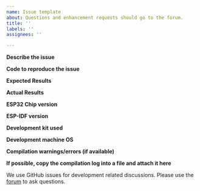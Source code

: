 ```yaml
---
name: Issue template
about: Questions and enhancement requests should go to the forum.
title: ''
labels: ''
assignees: ''

---
```


**Describe the issue**

**Code to reproduce the issue**

**Expected Results**

**Actual Results**

**ESP32 Chip version**

**ESP-IDF version**

**Development kit used**

**Development machine OS**

**Compilation warnings/errors (if available)**

**If possible, copy the compilation log into a file and attach it here**


We use GitHub issues for development related discussions.
Please use the [forum](https://forum.littlevgl.com/) to ask questions.
